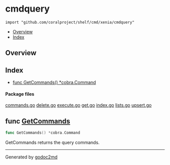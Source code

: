 

# cmdquery
`import "github.com/coralproject/shelf/cmd/xenia/cmdquery"`

* [Overview](#pkg-overview)
* [Index](#pkg-index)

## <a name="pkg-overview">Overview</a>



## <a name="pkg-index">Index</a>
* [func GetCommands() *cobra.Command](#GetCommands)


#### <a name="pkg-files">Package files</a>
[commands.go](/src/github.com/coralproject/shelf/cmd/xenia/cmdquery/commands.go) [delete.go](/src/github.com/coralproject/shelf/cmd/xenia/cmdquery/delete.go) [execute.go](/src/github.com/coralproject/shelf/cmd/xenia/cmdquery/execute.go) [get.go](/src/github.com/coralproject/shelf/cmd/xenia/cmdquery/get.go) [index.go](/src/github.com/coralproject/shelf/cmd/xenia/cmdquery/index.go) [lists.go](/src/github.com/coralproject/shelf/cmd/xenia/cmdquery/lists.go) [upsert.go](/src/github.com/coralproject/shelf/cmd/xenia/cmdquery/upsert.go) 





## <a name="GetCommands">func</a> [GetCommands](/src/target/commands.go?s=281:314#L2)
``` go
func GetCommands() *cobra.Command
```
GetCommands returns the query commands.








- - -
Generated by [godoc2md](http://godoc.org/github.com/davecheney/godoc2md)
